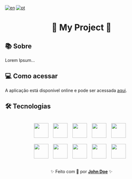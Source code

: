 <br />

[![en](https://img.shields.io/badge/lang-en_us-red.svg)](https://github.com/johndoe/my-project/blob/main/README.md)
[![pt](https://img.shields.io/badge/lang-pt_br-blue.svg)](https://github.com/johndoe/my-project/blob/main/README.pt-br.md)

<div align="center">
  <h1>🚀 My Project 🚀</h1>
</div>

## 📚 Sobre

Lorem Ipsum...

## 💻 Como acessar

A aplicação está disponível online e pode ser acessada [aqui](https://www.example.com/).

## 🛠️ Tecnologias

<br />

<div align="center">
  <img src="https://skillicons.dev/icons?i=html" width="48" /> &nbsp;&nbsp;
  <img src="https://skillicons.dev/icons?i=css" width="48" /> &nbsp;&nbsp;
  <img src="https://skillicons.dev/icons?i=js" width="48" /> &nbsp;&nbsp;
  <img src="https://skillicons.dev/icons?i=react" width="48" /> &nbsp;&nbsp;
  <img src="https://skillicons.dev/icons?i=vite" width="48" /> &nbsp;&nbsp;
  <br />
  <br />
  <img src="https://skillicons.dev/icons?i=pnpm" width="48" /> &nbsp;&nbsp;
  <img src="https://skillicons.dev/icons?i=tailwind" width="48" /> &nbsp;&nbsp;
  <img src="https://skillicons.dev/icons?i=ts" width="48" /> &nbsp;&nbsp;
  <img src="https://skillicons.dev/icons?i=threejs" width="48" /> &nbsp;&nbsp;
  <img src="https://skillicons.dev/icons?i=vitest" width="48" /> &nbsp;&nbsp;
</div>

<br />

<p align="center">
  ✨ Feito com 💙 por <a href="https://github.com/johndoe"><strong>John Doe</strong></a> ✨
</p>
